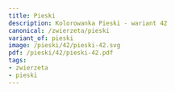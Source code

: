 ```yaml
---
title: Pieski
description: Kolorowanka Pieski - wariant 42
canonical: /zwierzeta/pieski
variant_of: pieski
image: /pieski/42/pieski-42.svg
pdf: /pieski/42/pieski-42.pdf
tags:
- zwierzeta
- pieski
---
```

